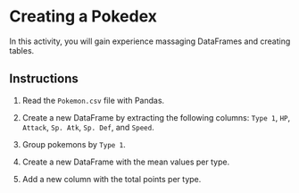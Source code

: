 # Creating a Pokedex

In this activity, you will gain experience massaging DataFrames and creating tables.

## Instructions

1. Read the `Pokemon.csv` file with Pandas.

2. Create a new DataFrame by extracting the following columns: `Type 1`, `HP`, `Attack`, `Sp. Atk`, `Sp. Def`, and `Speed`.

3. Group pokemons by `Type 1`.

4. Create a new DataFrame with the mean values per type.

5. Add a new column with the total points per type.
